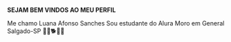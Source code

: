 **SEJAM BEM VINDOS AO MEU PERFIL**

Me chamo Luana Afonso Sanches
Sou estudante do Alura
Moro em General Salgado-SP
🦋💟🐕🐾♓
